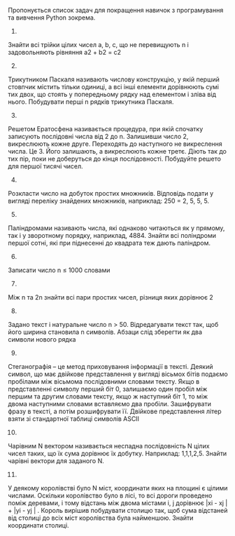 Пропонується список задач для покращення навичок з програмування та вивчення Python зокрема.

1.
Знайти всi трiйки цілих чисел a, b, c, що не перевищують n i задовольняють рівняння
a2 + b2 = c2


2.
Трикутником Паскаля називають числову конструкцію, у якiй перший стовпчик мiстить тiльки одиницi, а всi iншi елементи дорівнюють сумі тих двох, що стоять у попередньому рядку над елементом i зліва від нього. Побудувати перші n рядків трикутника Паскаля.


3.
Решетом Ератосфена називається процедура, при якiй спочатку записують послiдовнi числа від 2 до n. Залишивши число 2, викреслюють кожне друге. Переходять до наступного не викреслення числа. Це 3. Його залишають, а викреслюють кожне третє. Дiють так до тих пiр, поки не доберуться до кінця послiдовностi. Побудуйте решето для першої тисячі чисел.


4.
Розкласти число на добуток простих множників. Відповідь подати у вигляді переліку знайдених множників, наприклад: 250 = 2, 5, 5, 5.


5.
Паліндромами називають числа, які однаково читаються як у прямому, так i у зворотному порядку, наприклад, 4884. Знайти всі поліндроми першої сотні, якi при піднесенні до квадрата теж дають паліндром.


6.
Записати число n ≤ 1000 словами


7.
Між n та 2n знайти всі пари простих чисел, різниця яких дорівнює 2


8.
Задано текст i натуральне число n > 50. Вiдредагувати текст так, щоб його ширина становила n символiв. Абзаци слід зберегти як два символи нового рядка


9.
Стеганографія – це метод приховування інформації в тексті. Деякий символ, що має двійкове представлення у вигляді вісьмох бiтiв подаємо пробілами між вісьмома послідовними словами тексту. Якщо в представленні символу перший бiт 0, залишаємо один пробіл між першим та другим словами тексту, якщо ж наступний бiт 1, то мiж двома наступними словами вставляємо два пробіли. Зашифрувати фразу в тексті, а потім розшифрувати її. Двійкове представлення літер взяти зі стандартної таблиці символів ASCII


10.
Чарiвним N вектором називається неспадна послідовність N цілих чисел таких, що їх сума дорівнює їх добутку. Наприклад: 1,1,1,2,5. Знайти чарiвнi вектори для заданого N.


11.
У деякому королівстві було N міст, координати яких на площині є цілими числами. Оскiльки королівство було в лісі, то всi дороги проведено поміж деревами, i тому вiдстань мiж двома мiстами i, j дорівнює
|xi - xj | + |yi - yj | .
 Король вирішив побудувати столицю так, щоб сума вiдстаней вiд столицi до всiх мiст королiвства була найменшою. Знайти координати столицi.



